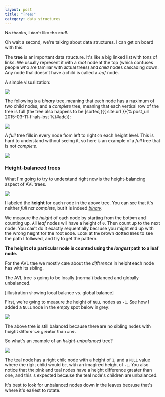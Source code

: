 ```yaml
---
layout: post
title: "Trees"
category: data_structures
---
```


No thanks, I don't like the stuff.

Oh wait a second, we're talking about data structures. I can get on board with this.

The **tree** is an important data structure. It's like a big linked list with tons of links. We usually represent it with a *root* node at the top (which confuses people who are familiar with actual trees) and *child* nodes cascading down. Any node that doesn't have a child is called a *leaf* node. 

A simple visualization:

<img class="wide" src="{{ site.url }}/assets/comp/simple-tree.png"/>

The following is a *binary* tree, meaning that each node has a maximum of two child nodes, and a *complete* tree, meaning that each vertical row of the tree is full (the tree also happens to be [sorted]({{ site.url }}{% post_url 2015-03-11-finals-bst %}#add)):

<img class="wide" src="{{ site.url }}/assets/comp/bst.png"/>

A *full* tree fills in every node from left to right on each height level. This is hard to understand without seeing it, so here is an example of a *full* tree that is not *complete*.

<img class="wide" src="{{ site.url }}/assets/comp/full-tree.png"/>







<h3 class="anchor" id="height-balanced">Height-balanced trees</h3>

What I'm going to try to understand right now is the height-balancing aspect of AVL trees.

<img class="wide" src="{{ site.url }}/assets/comp/tree-height.png"/>

I labeled the **height** for each node in the above tree. You can see that it's neither *full* nor *complete*, but it is indeed <a href="#" class="tooltip-bottom" data-tooltip="Each node has two children.">*binary*</a>.

We measure the *height* of each node by starting from the bottom and counting up. All *leaf* nodes will have a height of `0`. Then count up to the next node. You can't do it exactly sequentially because you might end up with the wrong height for the root node. Look at the brown dotted lines to see the path I followed, and try to get the pattern.

**The height of a particular node is counted using the *longest* path to a leaf node.**

For the AVL tree we mostly care about the *difference* in height each node has with its sibling.

The AVL tree is going to be locally (normal) balanced and globally unbalanced.

[illustration showing local balance vs. global balance]

First, we're going to measure the height of `NULL` nodes as `-1`. See how I added a `NULL` node in the empty spot below in grey:

<img class="wide" src="{{ site.url }}/assets/comp/tree-null-height.png"/>

The above tree is still balanced because there are no sibling nodes with height difference greater than one.

So what's an example of an *height-unbalanced* tree? 

<img class="wide" src="{{ site.url }}/assets/comp/tree-unbalanced-height.png"/>

The teal node has a right child node with a height of `1`, and a `NULL` value where the right child would be, with an imagined height of `-1`. You also notice that the pink and teal nodes have a height difference greater than one, and this is expected because the teal node's children are unbalanced.

It's best to look for unbalanced nodes down in the leaves because that's where it's easiest to rotate.